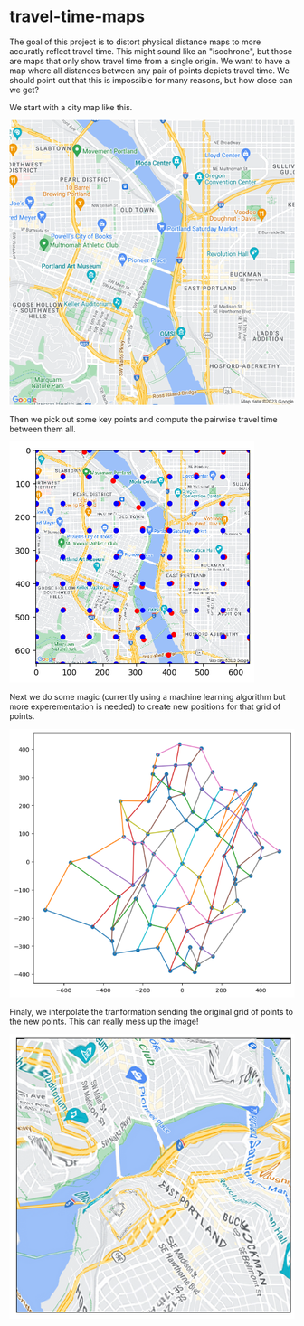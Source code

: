 # travel-time-maps

The goal of this project is to distort physical distance maps to more accuratly reflect travel time. This might sound like an "isochrone", but those are maps that only show travel time from a single origin. We want to have a map where all distances between any pair of points depicts travel time. We should point out that this is impossible for many reasons, but how close can we get?

We start with a city map like this.

<img src="portland1.png" alt="original map"/> 

Then we pick out some key points and compute the pairwise travel time between them all.

<img src="portland2.png" alt="maps with dots"/>

Next we do some magic (currently using a machine learning algorithm but more experementation is needed) to create new positions for that grid of points.

<img src="portland3.png" alt="distorted graph"/> 

Finaly, we interpolate the tranformation sending the original grid of points to the new points. This can really mess up the image!

<img src="portland4.png" alt="distorted map"/>
